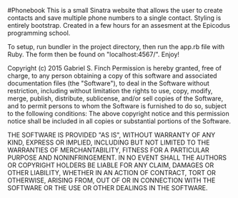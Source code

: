#Phonebook
This is a small Sinatra website that allows the user to create contacts and save multiple phone numbers to a single contact.  Styling is entirely bootstrap. 
Created in a few hours for an assesment at the Epicodus programming school.

To setup, run bundler in the project directory, then run the app.rb file with Ruby. The form then be found on "localhost:4567/". Enjoy!

Copyright (c) 2015 Gabriel S. Finch
Permission is hereby granted, free of charge, to any person obtaining a copy of this software and associated documentation files (the "Software"), to deal in the Software without restriction, including without limitation the rights to use, copy, modify, merge, publish, distribute, sublicense, and/or sell copies of the Software, and to permit persons to whom the Software is furnished to do so, subject to the following conditions:
The above copyright notice and this permission notice shall be included in all copies or substantial portions of the Software.

THE SOFTWARE IS PROVIDED "AS IS", WITHOUT WARRANTY OF ANY KIND, EXPRESS OR IMPLIED, INCLUDING BUT NOT LIMITED TO THE WARRANTIES OF MERCHANTABILITY, FITNESS FOR A PARTICULAR PURPOSE AND NONINFRINGEMENT. IN NO EVENT SHALL THE AUTHORS OR COPYRIGHT HOLDERS BE LIABLE FOR ANY CLAIM, DAMAGES OR OTHER LIABILITY, WHETHER IN AN ACTION OF CONTRACT, TORT OR OTHERWISE, ARISING FROM, OUT OF OR IN CONNECTION WITH THE SOFTWARE OR THE USE OR OTHER DEALINGS IN THE SOFTWARE.
